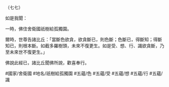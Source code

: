 （七七）

如是我聞：

一時，佛住舍衛國祇樹給孤獨園。

爾時，世尊告諸比丘：「當斷色欲貪，欲貪斷已，則色斷；色斷已，得斷知；得斷知已，則根本斷。如截多羅樹頭，未來不復更生。如是受、想、行、識欲貪斷，乃至未來世不復更生。」

佛說此經已，諸比丘聞佛所說，歡喜奉行。

#國家/舍衛國
#地名/祇樹給孤獨園
#五蘊/色
#五蘊/受
#五蘊/想
#五蘊/行
#五蘊/識
